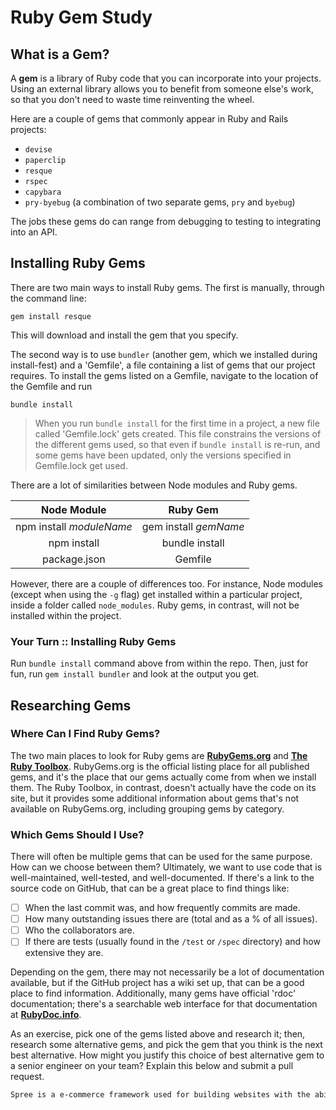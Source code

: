 # Ruby Gem Study

## What is a Gem?

A **gem** is a library of Ruby code that you can incorporate into your projects. Using an external library allows you to benefit from someone else's work, so that you don't need to waste time reinventing the wheel.

Here are a couple of gems that commonly appear in Ruby and Rails projects:

- `devise`
- `paperclip`
- `resque`
- `rspec`
- `capybara`
- `pry-byebug` (a combination of two separate gems, `pry` and `byebug`)

The jobs these gems do can range from debugging to testing to integrating into an API.

## Installing Ruby Gems

There are two main ways to install Ruby gems. The first is manually, through the command line:

`gem install resque`

This will download and install the gem that you specify.

The second way is to use `bundler` (another gem, which we installed during install-fest) and a 'Gemfile', a file containing a list of gems that our project requires. To install the gems listed on a Gemfile, navigate to the location of the Gemfile and run

`bundle install`

> When you run `bundle install` for the first time in a project, a new file called 'Gemfile.lock' gets created. This file constrains the versions of the different gems used, so that even if `bundle install` is re-run, and some gems have been updated, only the versions specified in Gemfile.lock get used.

There are a lot of similarities between Node modules and Ruby gems.

| Node Module | Ruby Gem |
| :---------: | :------: |
| npm install _moduleName_ | gem install _gemName_ |
| npm install | bundle install |
| package.json | Gemfile |

However, there are a couple of differences too. For instance, Node modules (except when using the `-g` flag) get installed within a particular project, inside a folder called `node_modules`. Ruby gems, in contrast, will not be installed within the project.

### Your Turn :: Installing Ruby Gems

Run `bundle install` command above from within the repo. Then, just for fun, run `gem install bundler` and look at the output you get.

## Researching Gems

### Where Can I Find Ruby Gems?

The two main places to look for Ruby gems are **[RubyGems.org](https://rubygems.org)** and **[The Ruby Toolbox](https://www.ruby-toolbox.com/)**. RubyGems.org is the official listing place for all published gems, and it's the place that our gems actually come from when we install them. The Ruby Toolbox, in contrast, doesn't actually have the code on its site, but it provides some additional information about gems that's not available on RubyGems.org, including grouping gems by category.

### Which Gems Should I Use?

There will often be multiple gems that can be used for the same purpose. How can we choose between them? Ultimately, we want to use code that is well-maintained, well-tested, and well-documented. If there's a link to the source code on GitHub, that can be a great place to find things like:

- [ ] When the last commit was, and how frequently commits are made.
- [ ] How many outstanding issues there are (total and as a % of all issues).
- [ ] Who the collaborators are.
- [ ] If there are tests (usually found in the `/test` or `/spec` directory) and how extensive they are.

Depending on the gem, there may not necessarily be a lot of documentation available, but if the GitHub project has a wiki set up, that can be a good place to find information. Additionally, many gems have official 'rdoc' documentation; there's a searchable web interface for that documentation at **[RubyDoc.info](http://rubydoc.info)**.

As an exercise, pick one of the gems listed above and research it; then, research some alternative gems, and pick the gem that you think is the next best alternative. How might you justify this choice of best alternative gem to a senior engineer on your team? Explain this below and submit a pull request.

```txt
Spree is a e-commerce framework used for building websites with the ability to purchase items, such as clothing, video games, really anything. It seems to be updated on github quite often, and pretty popular on ruby-toolbox.com so I would think it is reliable. A competitor like RoR eCommerce is aimed towards small businesses and is updated much less frequently, so I would expect bug fixes to be slower. The others seem hardly used, so Spree is the clear winner here. 
```
